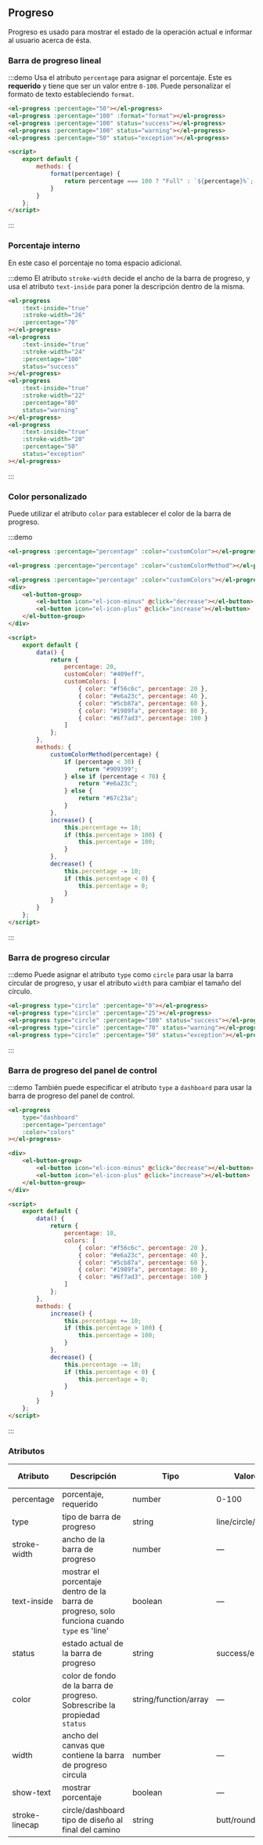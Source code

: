 ## Progreso

Progreso es usado para mostrar el estado de la operación actual e informar al usuario acerca de ésta.

### Barra de progreso lineal

:::demo Usa el atributo `percentage` para asignar el porcentaje. Este es **requerido** y tiene que ser un valor entre `0-100`. Puede personalizar el formato de texto estableciendo `format`.

```html
<el-progress :percentage="50"></el-progress>
<el-progress :percentage="100" :format="format"></el-progress>
<el-progress :percentage="100" status="success"></el-progress>
<el-progress :percentage="100" status="warning"></el-progress>
<el-progress :percentage="50" status="exception"></el-progress>

<script>
	export default {
		methods: {
			format(percentage) {
				return percentage === 100 ? "Full" : `${percentage}%`;
			}
		}
	};
</script>
```

:::

### Porcentaje interno

En este caso el porcentaje no toma espacio adicional.

:::demo El atributo `stroke-width` decide el ancho de la barra de progreso, y usa el atributo `text-inside` para poner la descripción dentro de la misma.

```html
<el-progress
	:text-inside="true"
	:stroke-width="26"
	:percentage="70"
></el-progress>
<el-progress
	:text-inside="true"
	:stroke-width="24"
	:percentage="100"
	status="success"
></el-progress>
<el-progress
	:text-inside="true"
	:stroke-width="22"
	:percentage="80"
	status="warning"
></el-progress>
<el-progress
	:text-inside="true"
	:stroke-width="20"
	:percentage="50"
	status="exception"
></el-progress>
```

:::

### Color personalizado

Puede utilizar el atributo `color` para establecer el color de la barra de progreso.

:::demo

```html
<el-progress :percentage="percentage" :color="customColor"></el-progress>

<el-progress :percentage="percentage" :color="customColorMethod"></el-progress>

<el-progress :percentage="percentage" :color="customColors"></el-progress>
<div>
	<el-button-group>
		<el-button icon="el-icon-minus" @click="decrease"></el-button>
		<el-button icon="el-icon-plus" @click="increase"></el-button>
	</el-button-group>
</div>

<script>
	export default {
		data() {
			return {
				percentage: 20,
				customColor: "#409eff",
				customColors: [
					{ color: "#f56c6c", percentage: 20 },
					{ color: "#e6a23c", percentage: 40 },
					{ color: "#5cb87a", percentage: 60 },
					{ color: "#1989fa", percentage: 80 },
					{ color: "#6f7ad3", percentage: 100 }
				]
			};
		},
		methods: {
			customColorMethod(percentage) {
				if (percentage < 30) {
					return "#909399";
				} else if (percentage < 70) {
					return "#e6a23c";
				} else {
					return "#67c23a";
				}
			},
			increase() {
				this.percentage += 10;
				if (this.percentage > 100) {
					this.percentage = 100;
				}
			},
			decrease() {
				this.percentage -= 10;
				if (this.percentage < 0) {
					this.percentage = 0;
				}
			}
		}
	};
</script>
```

:::

### Barra de progreso circular

:::demo Puede asignar el atributo `type` como `circle` para usar la barra circular de progreso, y usar el atributo `width` para cambiar el tamaño del círculo.

```html
<el-progress type="circle" :percentage="0"></el-progress>
<el-progress type="circle" :percentage="25"></el-progress>
<el-progress type="circle" :percentage="100" status="success"></el-progress>
<el-progress type="circle" :percentage="70" status="warning"></el-progress>
<el-progress type="circle" :percentage="50" status="exception"></el-progress>
```

:::

### Barra de progreso del panel de control

:::demo También puede especificar el atributo `type` a `dashboard` para usar la barra de progreso del panel de control.

```html
<el-progress
	type="dashboard"
	:percentage="percentage"
	:color="colors"
></el-progress>

<div>
	<el-button-group>
		<el-button icon="el-icon-minus" @click="decrease"></el-button>
		<el-button icon="el-icon-plus" @click="increase"></el-button>
	</el-button-group>
</div>

<script>
	export default {
		data() {
			return {
				percentage: 10,
				colors: [
					{ color: "#f56c6c", percentage: 20 },
					{ color: "#e6a23c", percentage: 40 },
					{ color: "#5cb87a", percentage: 60 },
					{ color: "#1989fa", percentage: 80 },
					{ color: "#6f7ad3", percentage: 100 }
				]
			};
		},
		methods: {
			increase() {
				this.percentage += 10;
				if (this.percentage > 100) {
					this.percentage = 100;
				}
			},
			decrease() {
				this.percentage -= 10;
				if (this.percentage < 0) {
					this.percentage = 0;
				}
			}
		}
	};
</script>
```

:::

### Atributos

| Atributo       | Descripción                                                                                 | Tipo                  | Valores aceptado          | Por defecto |
| -------------- | ------------------------------------------------------------------------------------------- | --------------------- | ------------------------- | ----------- |
| percentage     | porcentaje, requerido                                                                       | number                | 0-100                     | 0           |
| type           | tipo de barra de progreso                                                                   | string                | line/circle/dashboard     | line        |
| stroke-width   | ancho de la barra de progreso                                                               | number                | —                         | 6           |
| text-inside    | mostrar el porcentaje dentro de la barra de progreso, solo funciona cuando `type` es 'line' | boolean               | —                         | false       |
| status         | estado actual de la barra de progreso                                                       | string                | success/exception/warning | —           |
| color          | color de fondo de la barra de progreso. Sobrescribe la propiedad `status`                   | string/function/array | —                         | ''          |
| width          | ancho del canvas que contiene la barra de progreso circula                                  | number                | —                         | 126         |
| show-text      | mostrar porcentaje                                                                          | boolean               | —                         | true        |
| stroke-linecap | circle/dashboard tipo de diseño al final del camino                                         | string                | butt/round/square         | round       |
